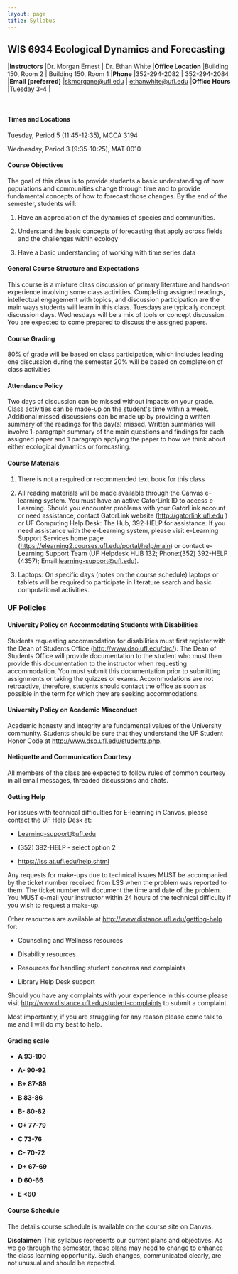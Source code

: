 ```yaml
---
layout: page
title: Syllabus
---
```


## WIS 6934 Ecological Dynamics and Forecasting

  |**Instructors**        |Dr. Morgan Ernest        | Dr. Ethan White
  |**Office Location**    |Building 150, Room 2     | Building 150, Room 1
  |**Phone**              |352-294-2082             | 352-294-2084
  |**Email (preferred)**  |<skmorgane@ufl.edu>      | <ethanwhite@ufl.edu>
  |**Office Hours**       |Tuesday 3-4              |
                                                 
<br>
												 
#### **Times and Locations**

Tuesday, Period 5 (11:45-12:35), MCCA 3194

Wednesday, Period 3 (9:35-10:25), MAT 0010

#### **Course Objectives**

The goal of this class is to provide students a basic understanding of
how populations and communities change through time and to provide fundamental 
concepts of how to forecast those changes. By the end of the semester, students will:

1)  Have an appreciation of the dynamics of species and communities.

2)  Understand the basic concepts of forecasting that apply across fields 
    and the challenges within ecology

3)  Have a basic understanding of working with time series data

#### **General Course Structure and Expectations**

This course is a mixture class discussion of primary literature and
hands-on experience involving some class activities. Completing assigned
readings, intellectual engagement with topics, and discussion
participation are the main ways students will learn in this class.
Tuesdays are typically concept discussion days. Wednesdays will be a mix
of tools or concept discussion. You are expected to come prepared to
discuss the assigned papers.

#### **Course Grading**

80% of grade will be based on class participation, which includes leading one 
discussion during the semester 
20% will be based on completeion of class activities

#### **Attendance Policy**

Two days of discussion can be missed without impacts on your grade. 
Class activities can be made-up on the student's time within a week. 
Additional missed discussions can be made up by providing a written summary of the
readings for the day(s) missed. Written summaries will involve
1-paragraph summary of the main questions and findings for each assigned
paper and 1 paragraph applying the paper to how we think about either ecological 
dynamics or forecasting.

#### **Course Materials**

1)  There is not a required or recommended text book for this class

2)  All reading materials will be made available through the Canvas
    e-learning system. You must have an active GatorLink ID to
    access e-Learning. Should you encounter problems with your GatorLink
    account or need assistance, contact GatorLink website
    (http://gatorlink.ufl.edu ) or UF Computing Help Desk: The Hub,
    392-HELP for assistance. If you need assistance with the e-Learning
    system, please visit e-Learning Support Services home
    page (https://elearning2.courses.ufl.edu/portal/help/main) or
    contact e-Learning Support Team (UF Helpdesk HUB 132; Phone:(352)
    392-HELP (4357); Email:learning-support@ufl.edu).

3)  Laptops: On specific days (notes on the course schedule) laptops or
    tablets will be required to participate in literature search and
    basic computational activities.


### **UF Policies**

#### **University Policy on Accommodating Students with Disabilities**

Students requesting accommodation for disabilities must first register
with the Dean of Students Office (http://www.dso.ufl.edu/drc/). The Dean
of Students Office will provide documentation to the student who must
then provide this documentation to the instructor when requesting
accommodation. You must submit this documentation prior to submitting
assignments or taking the quizzes or exams. Accommodations are not
retroactive, therefore, students should contact the office as soon as
possible in the term for which they are seeking accommodations.

#### **University Policy on Academic Misconduct**

Academic honesty and integrity are fundamental values of the University
community. Students should be sure that they understand the UF Student
Honor Code at http://www.dso.ufl.edu/students.php.

#### **Netiquette and Communication Courtesy**

All members of the class are expected to follow rules of common courtesy
in all email messages, threaded discussions and chats.


#### **Getting Help**

For issues with technical difficulties for E-learning in Canvas, please
contact the UF Help Desk at:

-   Learning-support@ufl.edu

-   \(352) 392-HELP - select option 2

-   https://lss.at.ufl.edu/help.shtml

Any requests for make-ups due to technical issues MUST be accompanied by
the ticket number received from LSS when the problem was reported to
them. The ticket number will document the time and date of the problem.
You MUST e-mail your instructor within 24 hours of the technical
difficulty if you wish to request a make-up.

Other resources are available at
http://www.distance.ufl.edu/getting-help for:

-   Counseling and Wellness resources

-   Disability resources

-   Resources for handling student concerns and complaints

-   Library Help Desk support

Should you have any complaints with your experience in this course
please visit http://www.distance.ufl.edu/student-complaints to submit a
complaint.

Most importantly, if you are struggling for any reason please come talk
to me and I will do my best to help.

#### **Grading scale**

-   **A 93-100**

-   **A- 90-92**

-   **B+ 87-89**

-   **B 83-86**

-   **B- 80-82**

-   **C+ 77-79**

-   **C 73-76**

-   **C- 70-72**

-   **D+ 67-69**

-   **D 60-66**

-   **E <60**


#### **Course Schedule**

The details course schedule is available on the course site on Canvas.

**Disclaimer:** This syllabus represents our current plans and
objectives. As we go through the semester, those plans may need to
change to enhance the class learning opportunity. Such changes,
communicated clearly, are not unusual and should be expected.

